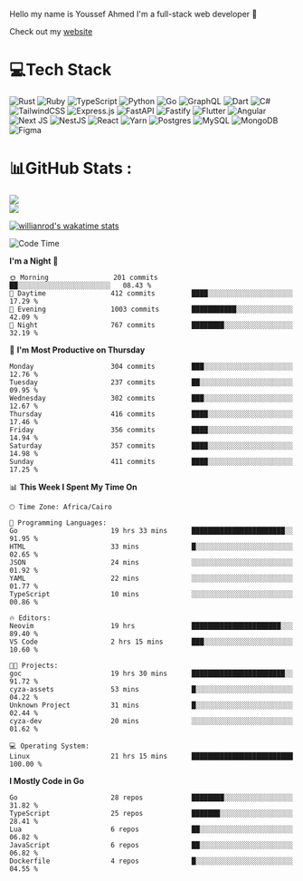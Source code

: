 Hello my name is Youssef Ahmed I'm a full-stack web developer 👋

Check out my [website](https://youssefahmed.vercel.app)
 
# 💻Tech Stack

![Rust](https://img.shields.io/badge/rust-%23000000.svg?style=for-the-badge&logo=rust&logoColor=white) ![Ruby](https://img.shields.io/badge/ruby-%23CC342D.svg?style=for-the-badge&logo=ruby&logoColor=white) ![TypeScript](https://img.shields.io/badge/typescript-%23007ACC.svg?style=for-the-badge&logo=typescript&logoColor=white) ![Python](https://img.shields.io/badge/python-3670A0?style=for-the-badge&logo=python&logoColor=ffdd54) ![Go](https://img.shields.io/badge/go-%2300ADD8.svg?style=for-the-badge&logo=go&logoColor=white) ![GraphQL](https://img.shields.io/badge/-GraphQL-E10098?style=for-the-badge&logo=graphql&logoColor=white) ![Dart](https://img.shields.io/badge/dart-%230175C2.svg?style=for-the-badge&logo=dart&logoColor=white) ![C#](https://img.shields.io/badge/c%23-%23239120.svg?style=for-the-badge&logo=c-sharp&logoColor=white) ![TailwindCSS](https://img.shields.io/badge/tailwindcss-%2338B2AC.svg?style=for-the-badge&logo=tailwind-css&logoColor=white) ![Express.js](https://img.shields.io/badge/express.js-%23404d59.svg?style=for-the-badge&logo=express&logoColor=%2361DAFB) ![FastAPI](https://img.shields.io/badge/FastAPI-005571?style=for-the-badge&logo=fastapi) ![Fastify](https://img.shields.io/badge/fastify-%23000000.svg?style=for-the-badge&logo=fastify&logoColor=white) ![Flutter](https://img.shields.io/badge/Flutter-%2302569B.svg?style=for-the-badge&logo=Flutter&logoColor=white) ![Angular](https://img.shields.io/badge/angular-%23DD0031.svg?style=for-the-badge&logo=angular&logoColor=white) ![Next JS](https://img.shields.io/badge/Next-black?style=for-the-badge&logo=next.js&logoColor=white) ![NestJS](https://img.shields.io/badge/nestjs-%23E0234E.svg?style=for-the-badge&logo=nestjs&logoColor=white) ![React](https://img.shields.io/badge/react-%2320232a.svg?style=for-the-badge&logo=react&logoColor=%2361DAFB) ![Yarn](https://img.shields.io/badge/yarn-%232C8EBB.svg?style=for-the-badge&logo=yarn&logoColor=white) ![Postgres](https://img.shields.io/badge/postgres-%23316192.svg?style=for-the-badge&logo=postgresql&logoColor=white) ![MySQL](https://img.shields.io/badge/mysql-%2300f.svg?style=for-the-badge&logo=mysql&logoColor=white) ![MongoDB](https://img.shields.io/badge/MongoDB-%234ea94b.svg?style=for-the-badge&logo=mongodb&logoColor=white)     ![Figma](https://img.shields.io/badge/figma-%23F24E1E.svg?style=for-the-badge&logo=figma&logoColor=white)

# 📊GitHub Stats :

![](https://github-readme-stats.vercel.app/api?username=joetifa2003&theme=tokyonight&hide_border=false&include_all_commits=false&count_private=false)<br/>
![](https://github-readme-streak-stats.herokuapp.com/?user=joetifa2003&theme=tokyonight&hide_border=false)<br/>

[![willianrod's wakatime stats](https://github-readme-stats.vercel.app/api/wakatime?username=joetifa2003&layout=compact)](https://github.com/anuraghazra/github-readme-stats)
<!--START_SECTION:waka-->
![Code Time](http://img.shields.io/badge/Code%20Time-4%2C493%20hrs%2043%20mins-blue)

**I'm a Night 🦉** 

```text
🌞 Morning                201 commits         ██░░░░░░░░░░░░░░░░░░░░░░░   08.43 % 
🌆 Daytime                412 commits         ████░░░░░░░░░░░░░░░░░░░░░   17.29 % 
🌃 Evening                1003 commits        ███████████░░░░░░░░░░░░░░   42.09 % 
🌙 Night                  767 commits         ████████░░░░░░░░░░░░░░░░░   32.19 % 
```
📅 **I'm Most Productive on Thursday** 

```text
Monday                   304 commits         ███░░░░░░░░░░░░░░░░░░░░░░   12.76 % 
Tuesday                  237 commits         ██░░░░░░░░░░░░░░░░░░░░░░░   09.95 % 
Wednesday                302 commits         ███░░░░░░░░░░░░░░░░░░░░░░   12.67 % 
Thursday                 416 commits         ████░░░░░░░░░░░░░░░░░░░░░   17.46 % 
Friday                   356 commits         ████░░░░░░░░░░░░░░░░░░░░░   14.94 % 
Saturday                 357 commits         ████░░░░░░░░░░░░░░░░░░░░░   14.98 % 
Sunday                   411 commits         ████░░░░░░░░░░░░░░░░░░░░░   17.25 % 
```


📊 **This Week I Spent My Time On** 

```text
🕑︎ Time Zone: Africa/Cairo

💬 Programming Languages: 
Go                       19 hrs 33 mins      ███████████████████████░░   91.95 % 
HTML                     33 mins             █░░░░░░░░░░░░░░░░░░░░░░░░   02.65 % 
JSON                     24 mins             ░░░░░░░░░░░░░░░░░░░░░░░░░   01.92 % 
YAML                     22 mins             ░░░░░░░░░░░░░░░░░░░░░░░░░   01.77 % 
TypeScript               10 mins             ░░░░░░░░░░░░░░░░░░░░░░░░░   00.86 % 

🔥 Editors: 
Neovim                   19 hrs              ██████████████████████░░░   89.40 % 
VS Code                  2 hrs 15 mins       ███░░░░░░░░░░░░░░░░░░░░░░   10.60 % 

🐱‍💻 Projects: 
goc                      19 hrs 30 mins      ███████████████████████░░   91.72 % 
cyza-assets              53 mins             █░░░░░░░░░░░░░░░░░░░░░░░░   04.22 % 
Unknown Project          31 mins             █░░░░░░░░░░░░░░░░░░░░░░░░   02.44 % 
cyza-dev                 20 mins             ░░░░░░░░░░░░░░░░░░░░░░░░░   01.62 % 

💻 Operating System: 
Linux                    21 hrs 15 mins      █████████████████████████   100.00 % 
```

**I Mostly Code in Go** 

```text
Go                       28 repos            ████████░░░░░░░░░░░░░░░░░   31.82 % 
TypeScript               25 repos            ███████░░░░░░░░░░░░░░░░░░   28.41 % 
Lua                      6 repos             ██░░░░░░░░░░░░░░░░░░░░░░░   06.82 % 
JavaScript               6 repos             ██░░░░░░░░░░░░░░░░░░░░░░░   06.82 % 
Dockerfile               4 repos             █░░░░░░░░░░░░░░░░░░░░░░░░   04.55 % 
```




<!--END_SECTION:waka-->
